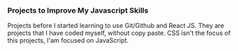 ### Projects to Improve My Javascript Skills
Projects before I started learning to use Git/Github and React JS. They are projects that I have coded myself, without copy paste. CSS isn't the focus of this projects, I'am focused on JavaScript.
